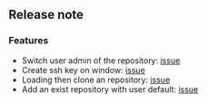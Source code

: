 ## Release note
###  Features
- Switch user admin of the repository: [issue](https://github.com/9bany/git-switch/issues/99)
- Create ssh key on window: [issue](https://github.com/9bany/git-switch/issues/39)
- Loading then clone an repository: [issue](https://github.com/9bany/git-switch/issues/91)
- Add an exist repository with user default: [issue](https://github.com/9bany/git-switch/issues/109)